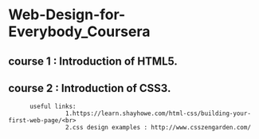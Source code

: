 # Web-Design-for-Everybody_Coursera
## course 1 : Introduction of HTML5.<br>
## course 2 : Introduction of CSS3. <br> 
          useful links: 
                    1.https://learn.shayhowe.com/html-css/building-your-first-web-page/<br>
                    2.css design examples : http://www.csszengarden.com/
          
